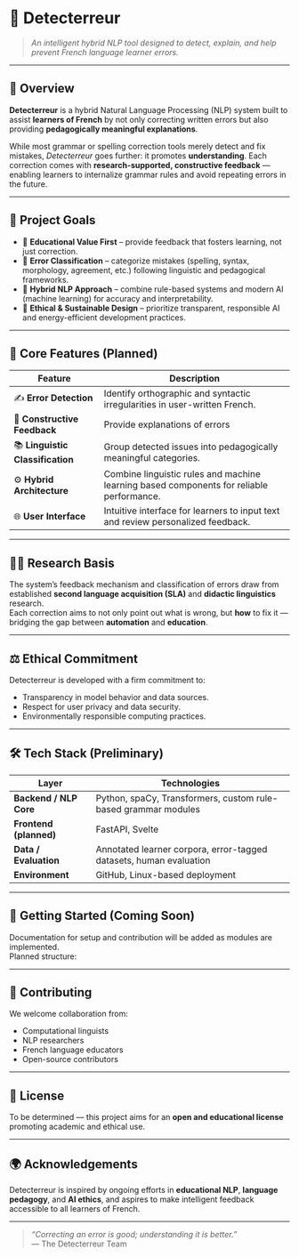# 🧠 Detecterreur

> *An intelligent hybrid NLP tool designed to detect, explain, and help prevent French language learner errors.*

---

## 📘 Overview

**Detecterreur** is a hybrid Natural Language Processing (NLP) system built to assist **learners of French** by not only correcting written errors but also providing **pedagogically meaningful explanations**.  

While most grammar or spelling correction tools merely detect and fix mistakes, *Detecterreur* goes further: it promotes **understanding**. Each correction comes with **research-supported, constructive feedback** — enabling learners to internalize grammar rules and avoid repeating errors in the future.

---

## 🎯 Project Goals

- 🩵 **Educational Value First** – provide feedback that fosters learning, not just correction.  
- 🧩 **Error Classification** – categorize mistakes (spelling, syntax, morphology, agreement, etc.) following linguistic and pedagogical frameworks.  
- 🤖 **Hybrid NLP Approach** – combine rule-based systems and modern AI (machine learning) for accuracy and interpretability.  
- 🌱 **Ethical & Sustainable Design** – prioritize transparent, responsible AI and energy-efficient development practices.  

---

## 🧬 Core Features (Planned)

| Feature | Description |
|----------|-------------|
| ✍️ **Error Detection** | Identify orthographic and syntactic irregularities in user-written French. |
| 💬 **Constructive Feedback** | Provide explanations of errors |
| 📚 **Linguistic Classification** | Group detected issues into pedagogically meaningful categories. |
| ⚙️ **Hybrid Architecture** | Combine linguistic rules and machine learning based components for reliable performance. |
| 🌐 **User Interface** | Intuitive interface for learners to input text and review personalized feedback. |

---

## 🧑‍🔬 Research Basis

The system’s feedback mechanism and classification of errors draw from established **second language acquisition (SLA)** and **didactic linguistics** research.  
Each correction aims to not only point out what is wrong, but **how** to fix it — bridging the gap between **automation** and **education**.

---

## ⚖️ Ethical Commitment

Detecterreur is developed with a firm commitment to:
- Transparency in model behavior and data sources.  
- Respect for user privacy and data security.  
- Environmentally responsible computing practices.  

---

## 🛠️ Tech Stack (Preliminary)

| Layer | Technologies |
|-------|---------------|
| **Backend / NLP Core** | Python, spaCy, Transformers, custom rule-based grammar modules |
| **Frontend (planned)** | FastAPI, Svelte |
| **Data / Evaluation** | Annotated learner corpora, error-tagged datasets, human evaluation |
| **Environment** | GitHub, Linux-based deployment |

---

## 🚀 Getting Started (Coming Soon)

Documentation for setup and contribution will be added as modules are implemented.  
Planned structure:

---

## 🤝 Contributing

We welcome collaboration from:
- Computational linguists  
- NLP researchers  
- French language educators  
- Open-source contributors  

---

## 📜 License

To be determined — this project aims for an **open and educational license** promoting academic and ethical use.

---

## 🌍 Acknowledgements

Detecterreur is inspired by ongoing efforts in **educational NLP**, **language pedagogy**, and **AI ethics**, and aspires to make intelligent feedback accessible to all learners of French.

---

> *“Correcting an error is good; understanding it is better.”*  
> — The Detecterreur Team

